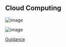 ## Cloud Computing

![image](https://github.com/adeleke123/I4GCybersecurity/assets/51156057/13108dd0-9d16-4072-bac8-22e8a518eb5b)

![image](https://github.com/adeleke123/I4GCybersecurity/assets/51156057/b9d45720-e5d6-45a9-9bce-eac0a6703881)


[Guidance](https://cloudsecurityalliance.org/research/guidance/)

